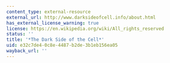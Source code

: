 ```yaml
---
content_type: external-resource
external_url: http://www.darksideofcell.info/about.html
has_external_license_warning: true
license: https://en.wikipedia.org/wiki/All_rights_reserved
status: ''
title: '*The Dark Side of the Cell*'
uid: e32c7de4-0c8e-4487-b2de-3b1eb156ea05
wayback_url: ''
---
```

